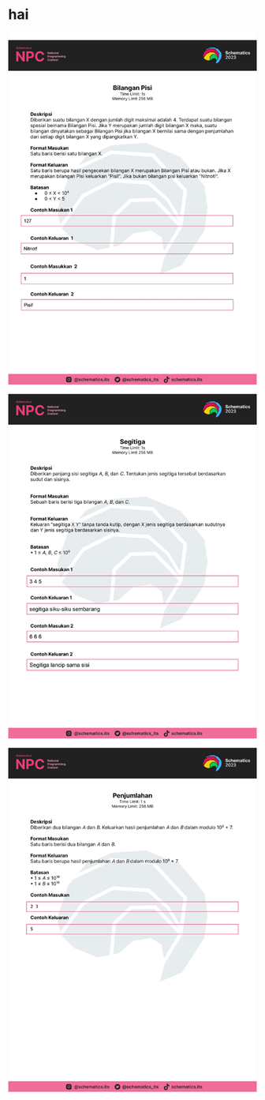 # hai
![Prob 1](https://github.com/PannDev/belajar_cpp/blob/main/Schematics_NPCJ_2023/soal/bilangan-pisi-revisi.jpg)
![Prob 2](https://github.com/PannDev/belajar_cpp/blob/main/Schematics_NPCJ_2023/soal/Segitiga.jpg)
![Prob 3](https://github.com/PannDev/belajar_cpp/blob/main/Schematics_NPCJ_2023/soal/penjumlahan-fix.jpg)